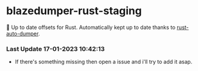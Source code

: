 # blazedumper-rust-staging

🚀 Up to date offsets for Rust. Automatically kept up to date thanks to [rust-auto-dumper](https://github.com/Akandesh/rust-auto-dumper).


### Last Update 17-01-2023 10:42:13
- If there's something missing then open a issue and i'll try to add it asap.